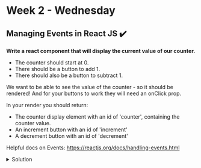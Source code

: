 #  Week 2 - Wednesday

## Managing Events in React JS ✔️

**Write a react component that will display the current value of our counter.**

- The counter should start at 0.
- There should be a button to add 1.
- There should also be a button to subtract 1.

We want to be able to see the value of the counter - so it should be rendered! And for your buttons to work they will need an onClick prop.

In your render you should return:

- The counter display element with an id of 'counter', containing the counter value.
- An increment button with an id of 'increment'
- A decrement button with an id of 'decrement'

Helpful docs on Events: https://reactjs.org/docs/handling-events.html

<details>
  <summary>Solution</summary>
  
  ```js
    
  function isPalindrome(line) {
  if(typeof line == 'number') line = line.toString();
  return line == line.split('').reverse().join('') ? true : false;
  }
  ```
  
</details>
